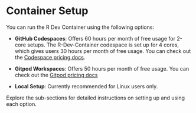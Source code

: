# Container Setup

You can run the R Dev Container using the following options:

- **GitHub Codespaces**: Offers 60 hours per month of free usage for 2-core setups. The R-Dev-Container codespace is set up for 4 cores, which gives users 30 hours per month of free usage. You can check out the [Codespace pricing docs](https://docs.github.com/en/billing/managing-billing-for-github-codespaces/about-billing-for-github-codespaces#about-github-codespaces-pricing).

- **Gitpod Workspaces**: Offers 50 hours per month of free usage. You can check out the [Gitpod pricing docs](https://www.gitpod.io/pricing)

- **Local Setup**: Currently recommended for Linux users only.

Explore the sub-sections for detailed instructions on setting up and using each option.